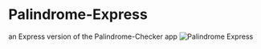 # Palindrome-Express
an Express version of the Palindrome-Checker app
![Palindrome Express](https://user-images.githubusercontent.com/126501848/235373318-ba8ee063-2ab7-4a80-99ec-d563ef8c7baa.jpg)
